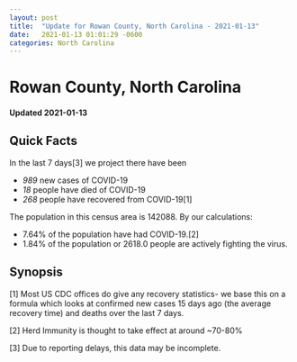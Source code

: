 ```yaml
---
layout: post
title:  "Update for Rowan County, North Carolina - 2021-01-13"
date:   2021-01-13 01:01:29 -0600
categories: North Carolina
---
```


# Rowan County, North Carolina
#### Updated 2021-01-13

## Quick Facts

In the last 7 days[3] we project there have been
- *989* new cases of COVID-19
- *18* people have died of COVID-19
- *268* people have recovered from COVID-19[1]

The population in this census area is 142088. By our calculations:
- 7.64% of the population have had COVID-19.[2]
- 1.84% of the population or 2618.0 people are actively fighting the virus.

## Synopsis




[1] Most US CDC offices do give any recovery statistics- we base this on a formula which looks at confirmed new cases
15 days ago (the average recovery time) and deaths over the last 7 days.

[2] Herd Immunity is thought to take effect at around ~70-80%

[3] Due to reporting delays, this data may be incomplete.
 
    